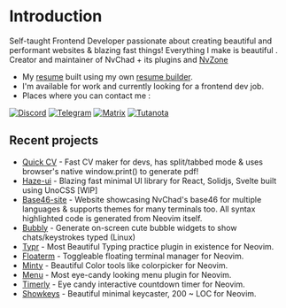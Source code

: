 # Introduction 

Self-taught Frontend Developer passionate about creating beautiful and performant websites & blazing fast things! 
Everything I make is beautiful 
. Creator and maintainer of NvChad + its plugins and [NvZone](https://github.com/nvzone)

- My [resume](https://github.com/user-attachments/files/22318294/resume.pdf) built using my own [resume builder](https://github.com/siduck/quickcv).
- I'm available for work and currently looking for a frontend dev job.
- Places where you can contact me : 

[![Discord](https://img.shields.io/badge/Discord-%235865F2.svg?style=for-the-badge&logo=discord&logoColor=white)](https://discord.com/users/600704648038580235)
[![Telegram](https://img.shields.io/badge/Telegram-2CA5E0?style=for-the-badge&logo=telegram&logoColor=white)](https://t.me/siduck_og)
[![Matrix](https://img.shields.io/badge/matrix-0A976F?style=for-the-badge&logo=Matrix&logoColor=white)](https://matrix.to/#/@siduck:matrix.org)
[![Tutanota](https://img.shields.io/badge/Tutanota-840010?style=for-the-badge&logo=Tutanota&logoColor=white)](mailto:siduck@tutanota.com)

## Recent projects 
- [Quick CV](https://github.com/siduck/quickcv) - Fast CV maker for devs, has split/tabbed mode & uses browser's native window.print() to generate pdf!
- [Haze-ui](https://github.com/hazeui/haze-ui) - Blazing fast minimal UI library for React, Solidjs, Svelte built using UnoCSS [WIP]
- [Base46-site](https://github.com/siduck/base46-site) - Website showcasing NvChad's base46 for multiple languages & supports themes for many terminals too. All syntax highlighted code is generated from Neovim itself.
- [Bubbly](https://github.com/siduck/bubbly) - Generate on-screen cute bubble widgets to show chats/keystrokes typed (Linux)
- [Typr](https://github.com/nvchad/typr) - Most Beautiful Typing practice plugin in existence for Neovim.
- [Floaterm](https://github.com/nvzone/floaterm) - Toggleable floating terminal manager for Neovim.
- [Minty](https://github.com/nvchad/minty) - Beautiful Color tools like colorpicker for Neovim.
- [Menu](https://github.com/nvchad/menu) - Most eye-candy looking menu plugin for Neovim.
- [Timerly](https://github.com/NvChad/timerly) - Eye candy interactive countdown timer for Neovim.
- [Showkeys](https://github.com/NvChad/showkeys) - Beautiful minimal keycaster, 200 ~ LOC for Neovim.
